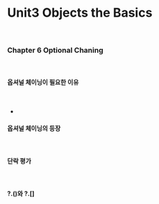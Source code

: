 # Unit3 Objects the Basics
<br>

### Chapter 6 Optional Chaning
<br>

#### 옵셔널 체이닝이 필요한 이유
<br>

- 

#### 옵셔널 체이닝의 등장
<br>

#### 단락 평가
<br>

#### ?.()와 ?.[]
<br>

